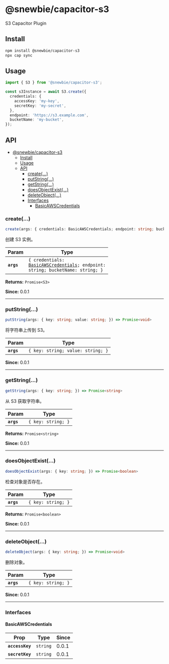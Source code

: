 # @snewbie/capacitor-s3

S3 Capacitor Plugin

## Install

```bash
npm install @snewbie/capacitor-s3
npx cap sync
```

## Usage

```typescript
import { S3 } from '@snewbie/capacitor-s3';

const s3Instance = await S3.create({
  credentials: {
    accessKey: 'my-key',
    secretKey: 'my-secret',
  },
  endpoint: 'https://s3.example.com',
  bucketName: 'my-bucket',
});
```

## API

<docgen-index>

- [@snewbie/capacitor-s3](#snewbiecapacitor-s3)
  - [Install](#install)
  - [Usage](#usage)
  - [API](#api)
    - [create(...)](#create)
    - [putString(...)](#putstring)
    - [getString(...)](#getstring)
    - [doesObjectExist(...)](#doesobjectexist)
    - [deleteObject(...)](#deleteobject)
    - [Interfaces](#interfaces)
      - [BasicAWSCredentials](#basicawscredentials)

</docgen-index>

<docgen-api>
<!--Update the source file JSDoc comments and rerun docgen to update the docs below-->

### create(...)

```typescript
create(args: { credentials: BasicAWSCredentials; endpoint: string; bucketName: string; }) => Promise<S3>
```

创建 S3 实例。

| Param      | Type                                                                                                                        |
| ---------- | --------------------------------------------------------------------------------------------------------------------------- |
| **`args`** | <code>{ credentials: <a href="#basicawscredentials">BasicAWSCredentials</a>; endpoint: string; bucketName: string; }</code> |

**Returns:** <code>Promise&lt;S3&gt;</code>

**Since:** 0.0.1

--------------------


### putString(...)

```typescript
putString(args: { key: string; value: string; }) => Promise<void>
```

将字符串上传到 S3。

| Param      | Type                                         |
| ---------- | -------------------------------------------- |
| **`args`** | <code>{ key: string; value: string; }</code> |

**Since:** 0.0.1

--------------------


### getString(...)

```typescript
getString(args: { key: string; }) => Promise<string>
```

从 S3 获取字符串。

| Param      | Type                          |
| ---------- | ----------------------------- |
| **`args`** | <code>{ key: string; }</code> |

**Returns:** <code>Promise&lt;string&gt;</code>

**Since:** 0.0.1

--------------------


### doesObjectExist(...)

```typescript
doesObjectExist(args: { key: string; }) => Promise<boolean>
```

检查对象是否存在。

| Param      | Type                          |
| ---------- | ----------------------------- |
| **`args`** | <code>{ key: string; }</code> |

**Returns:** <code>Promise&lt;boolean&gt;</code>

**Since:** 0.0.1

--------------------


### deleteObject(...)

```typescript
deleteObject(args: { key: string; }) => Promise<void>
```

删除对象。

| Param      | Type                          |
| ---------- | ----------------------------- |
| **`args`** | <code>{ key: string; }</code> |

**Since:** 0.0.1

--------------------


### Interfaces


#### BasicAWSCredentials

| Prop            | Type                | Since |
| --------------- | ------------------- | ----- |
| **`accessKey`** | <code>string</code> | 0.0.1 |
| **`secretKey`** | <code>string</code> | 0.0.1 |

</docgen-api>
